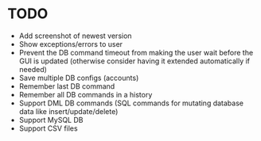 # TODO

- Add screenshot of newest version
- Show exceptions/errors to user
- Prevent the DB command timeout from making the user wait before the GUI is updated (otherwise consider having it extended automatically if needed)
- Save multiple DB configs (accounts)
- Remember last DB command
- Remember all DB commands in a history
- Support DML DB commands (SQL commands for mutating database data like insert/update/delete)
- Support MySQL DB
- Support CSV files
